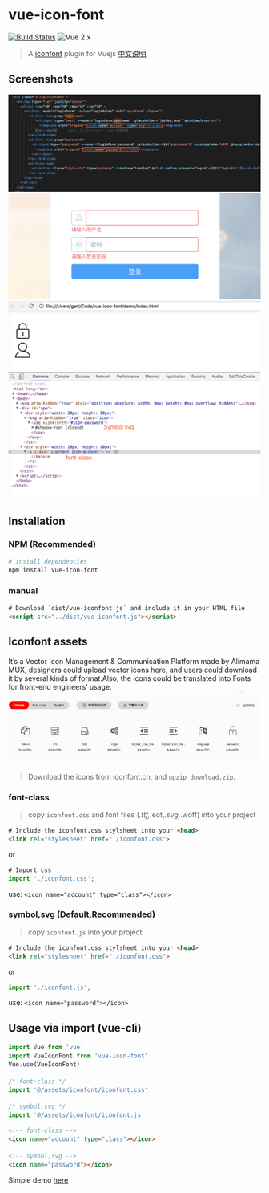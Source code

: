 # vue-icon-font

[![Build Status](https://travis-ci.org/ganl/vue-icon-font.svg?branch=master)](https://travis-ci.org/ganl/vue-icon-font)
![Vue 2.x](https://img.shields.io/badge/vue-2.x-green.svg "Vue 2 Compatible")

> A [iconfont](http://iconfont.cn/) plugin for Vuejs [中文说明](README-cn.md)

## Screenshots

![screenshot](https://github.com/ganl/mdAssets/raw/master/img/vue-icon-font/WX20171013-003608@2x.png)
![screenshot](https://github.com/ganl/mdAssets/raw/master/img/vue-icon-font/WX20171013-003725@2x.png)
![screenshot](https://github.com/ganl/mdAssets/raw/master/img/vue-icon-font_20170913-223111%402x.png)

## Installation

### NPM (Recommended)

``` bash
# install dependencies
npm install vue-icon-font
```

### manual

``` html
# Download `dist/vue-iconfont.js` and include it in your HTML file
<script src="../dist/vue-iconfont.js"></script>
```

## Iconfont assets

It’s a Vector Icon Management & Communication Platform made by Alimama MUX, designers could upload vector icons here, and users could download it by several kinds of format.Also, the icons could be translated into Fonts for front-end engineers’ usage.
![screenshot](https://github.com/ganl/mdAssets/raw/master/img/vue-icon-font/WX20171012-235647.png)

> Download the icons from iconfont.cn, and `upzip download.zip`. 

### font-class 
> copy `iconfont.css` and font files (*.ttf,*.eot,*.svg,*.woff) into your project

``` html
# Include the iconfont.css stylsheet into your <head>
<link rel="stylesheet" href="./iconfont.css">
```
or
``` js
# Import css
import './iconfont.css';
```
use: `<icon name="account" type="class"></icon>`

### symbol,svg (Default,Recommended)
> copy `iconfont.js` into your project

``` html
# Include the iconfont.css stylsheet into your <head>
<link rel="stylesheet" href="./iconfont.css">
```
or
``` js
import './iconfont.js';
```
use: `<icon name="password"></icon>`

## Usage via import (vue-cli)
``` js
import Vue from 'vue'
import VueIconFont from 'vue-icon-font'
Vue.use(VueIconFont)

/* font-class */
import '@/assets/iconfont/iconfont.css'

/* symbol,svg */
import '@/assets/iconfont/iconfont.js'

```

``` html
<!-- font-class -->
<icon name="account" type="class"></icon>

<!-- symbol,svg -->
<icon name="password"></icon>
```

Simple demo [here](https://ganl.github.io/vue-icon-font/demo/)
